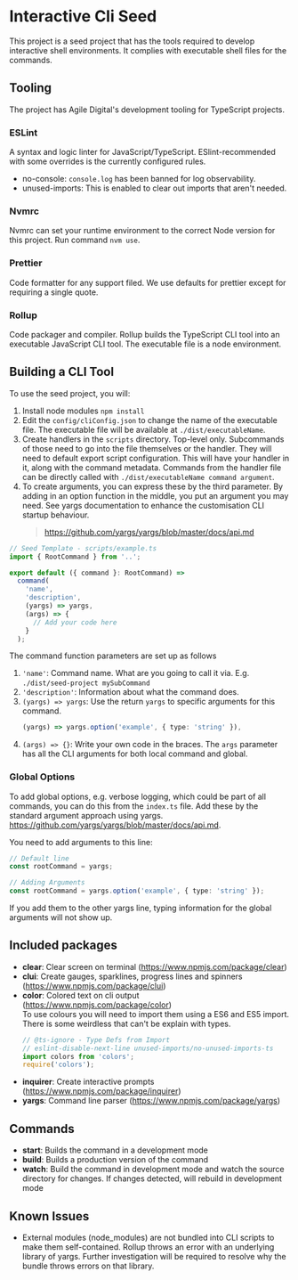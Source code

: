 # Interactive Cli Seed

This project is a seed project that has the tools required to develop
interactive shell environments. It complies with executable shell files for the
commands.

## Tooling

The project has Agile Digital's development tooling for TypeScript projects.

### ESLint

A syntax and logic linter for JavaScript/TypeScript. ESlint-recommended with
some overrides is the currently configured rules.

- no-console: `console.log` has been banned for log observability.
- unused-imports: This is enabled to clear out imports that aren't needed.

### Nvmrc

Nvmrc can set your runtime environment to the correct Node version for this
project. Run command `nvm use`.

### Prettier

Code formatter for any support filed. We use defaults for prettier except for
requiring a single quote.

### Rollup

Code packager and compiler. Rollup builds the TypeScript CLI tool into an
executable JavaScript CLI tool. The executable file is a node environment.

## Building a CLI Tool

To use the seed project, you will:

1. Install node modules `npm install`
2. Edit the `config/cliConfig.json` to change the name of the executable file.
   The executable file will be available at `./dist/executableName`.
3. Create handlers in the `scripts` directory. Top-level only. Subcommands of
   those need to go into the file themselves or the handler. They will need to
   default export script configuration. This will have your handler in it, along
   with the command metadata. Commands from the handler file can be directly
   called with `./dist/executableName command argument`.
4. To create arguments, you can express these by the third parameter. By adding
   in an option function in the middle, you put an argument you may need. See
   yargs documentation to enhance the customisation CLI startup behaviour.
   > https://github.com/yargs/yargs/blob/master/docs/api.md

```typescript
// Seed Template - scripts/example.ts
import { RootCommand } from '..';

export default ({ command }: RootCommand) =>
  command(
    'name',
    'description',
    (yargs) => yargs,
    (args) => {
      // Add your code here
    }
  );
```

The command function parameters are set up as follows

1. `'name'`: Command name. What are you going to call it via. E.g.
   `./dist/seed-project mySubCommand`
2. `'description'`: Information about what the command does.
3. `(yargs) => yargs`: Use the return `yargs` to specific arguments for this
   command.
   ```typescript
   (yargs) => yargs.option('example', { type: 'string' }),
   ```
4. `(args) => {}`: Write your own code in the braces. The `args` parameter has
   all the CLI arguments for both local command and global.

### Global Options

To add global options, e.g. verbose logging, which could be part of all
commands, you can do this from the `index.ts` file. Add these by the standard
argument approach using yargs.
https://github.com/yargs/yargs/blob/master/docs/api.md.

You need to add arguments to this line:

```typescript
// Default line
const rootCommand = yargs;

// Adding Arguments
const rootCommand = yargs.option('example', { type: 'string' });
```

If you add them to the other yargs line, typing information for the global
arguments will not show up.

## Included packages

- **clear**: Clear screen on terminal (https://www.npmjs.com/package/clear)
- **clui**: Create gauges, sparklines, progress lines and spinners
  (https://www.npmjs.com/package/clui)
- **color**: Colored text on cli output (https://www.npmjs.com/package/color)
  <br/>To use colours you will need to import them using a ES6 and ES5 import.
  There is some weirdless that can't be explain with types.
  ```typescript
  // @ts-ignore - Type Defs from Import
  // eslint-disable-next-line unused-imports/no-unused-imports-ts
  import colors from 'colors';
  require('colors');
  ```
- **inquirer**: Create interactive prompts
  (https://www.npmjs.com/package/inquirer)
- **yargs**: Command line parser (https://www.npmjs.com/package/yargs)

## Commands

- **start**: Builds the command in a development mode
- **build**: Builds a production version of the command
- **watch**: Build the command in development mode and watch the source
  directory for changes. If changes detected, will rebuild in development mode

## Known Issues

- External modules (node_modules) are not bundled into CLI scripts to make them
  self-contained. Rollup throws an error with an underlying library of yargs.
  Further investigation will be required to resolve why the bundle throws errors
  on that library.

